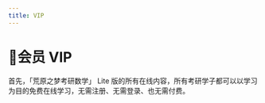 ```yaml
---
title: VIP
---
```


# 🏅会员 VIP

首先，「荒原之梦考研数学」 Lite 版的所有在线内容，所有考研学子都可以以学习为目的免费在线学习，无需注册、无需登录、也无需付费。



